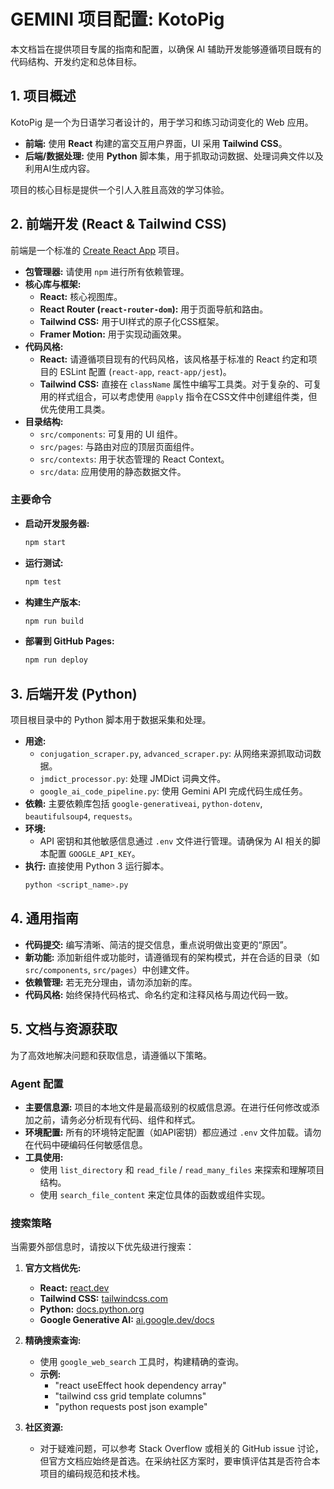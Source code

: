 # GEMINI 项目配置: KotoPig

本文档旨在提供项目专属的指南和配置，以确保 AI 辅助开发能够遵循项目既有的代码结构、开发约定和总体目标。

## 1. 项目概述

KotoPig 是一个为日语学习者设计的，用于学习和练习动词变化的 Web 应用。

- **前端:** 使用 **React** 构建的富交互用户界面，UI 采用 **Tailwind CSS**。
- **后端/数据处理:** 使用 **Python** 脚本集，用于抓取动词数据、处理词典文件以及利用AI生成内容。

项目的核心目标是提供一个引人入胜且高效的学习体验。

## 2. 前端开发 (React & Tailwind CSS)

前端是一个标准的 [Create React App](https://create-react-app.dev/) 项目。

- **包管理器:** 请使用 `npm` 进行所有依赖管理。
- **核心库与框架:**
    - **React:** 核心视图库。
    - **React Router (`react-router-dom`):** 用于页面导航和路由。
    - **Tailwind CSS:** 用于UI样式的原子化CSS框架。
    - **Framer Motion:** 用于实现动画效果。
- **代码风格:**
    - **React:** 请遵循项目现有的代码风格，该风格基于标准的 React 约定和项目的 ESLint 配置 (`react-app`, `react-app/jest`)。
    - **Tailwind CSS:** 直接在 `className` 属性中编写工具类。对于复杂的、可复用的样式组合，可以考虑使用 `@apply` 指令在CSS文件中创建组件类，但优先使用工具类。
- **目录结构:**
    - `src/components`: 可复用的 UI 组件。
    - `src/pages`: 与路由对应的顶层页面组件。
    - `src/contexts`: 用于状态管理的 React Context。
    - `src/data`: 应用使用的静态数据文件。

### 主要命令

- **启动开发服务器:**
  ```bash
  npm start
  ```
- **运行测试:**
  ```bash
  npm test
  ```
- **构建生产版本:**
  ```bash
  npm run build
  ```
- **部署到 GitHub Pages:**
  ```bash
  npm run deploy
  ```

## 3. 后端开发 (Python)

项目根目录中的 Python 脚本用于数据采集和处理。

- **用途:**
    - `conjugation_scraper.py`, `advanced_scraper.py`: 从网络来源抓取动词数据。
    - `jmdict_processor.py`: 处理 JMDict 词典文件。
    - `google_ai_code_pipeline.py`: 使用 Gemini API 完成代码生成任务。
- **依赖:** 主要依赖库包括 `google-generativeai`, `python-dotenv`, `beautifulsoup4`, `requests`。
- **环境:**
    - API 密钥和其他敏感信息通过 `.env` 文件进行管理。请确保为 AI 相关的脚本配置 `GOOGLE_API_KEY`。
- **执行:**
  直接使用 Python 3 运行脚本。
  ```bash
  python <script_name>.py
  ```

## 4. 通用指南

- **代码提交:** 编写清晰、简洁的提交信息，重点说明做出变更的“原因”。
- **新功能:** 添加新组件或功能时，请遵循现有的架构模式，并在合适的目录（如 `src/components`, `src/pages`）中创建文件。
- **依赖管理:** 若无充分理由，请勿添加新的库。
- **代码风格:** 始终保持代码格式、命名约定和注释风格与周边代码一致。

## 5. 文档与资源获取

为了高效地解决问题和获取信息，请遵循以下策略。

### Agent 配置

- **主要信息源:** 项目的本地文件是最高级别的权威信息源。在进行任何修改或添加之前，请务必分析现有代码、组件和样式。
- **环境配置:** 所有的环境特定配置（如API密钥）都应通过 `.env` 文件加载。请勿在代码中硬编码任何敏感信息。
- **工具使用:**
    - 使用 `list_directory` 和 `read_file` / `read_many_files` 来探索和理解项目结构。
    - 使用 `search_file_content` 来定位具体的函数或组件实现。

### 搜索策略

当需要外部信息时，请按以下优先级进行搜索：

1.  **官方文档优先:**
    - **React:** [react.dev](https://react.dev/)
    - **Tailwind CSS:** [tailwindcss.com](https://tailwindcss.com/)
    - **Python:** [docs.python.org](https://docs.python.org/3/)
    - **Google Generative AI:** [ai.google.dev/docs](https://ai.google.dev/docs)

2.  **精确搜索查询:**
    - 使用 `google_web_search` 工具时，构建精确的查询。
    - **示例:**
        - "react useEffect hook dependency array"
        - "tailwind css grid template columns"
        - "python requests post json example"

3.  **社区资源:**
    - 对于疑难问题，可以参考 Stack Overflow 或相关的 GitHub issue 讨论，但官方文档应始终是首选。在采纳社区方案时，要审慎评估其是否符合本项目的编码规范和技术栈。